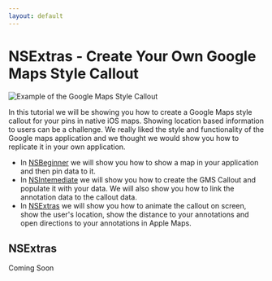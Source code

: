 ```yaml
---
layout: default
---
```

# NSExtras - Create Your Own Google Maps Style Callout

![Example of the Google Maps Style Callout][example]

In this tutorial we will be showing you how to create a Google Maps style callout for your pins in native iOS maps. Showing location based information to users can be a challenge. We really liked the style and functionality of the Google maps application and we thought we would show you how to replicate it in your own application. 

* In [NSBeginner][LinkNSBeginner] we will show you how to show a map in your application and then pin data to it.
* In [NSIntemediate][LinkNSIntermediate] we will show you how to create the GMS Callout and populate it with your data. We will also show you how to link the annotation data to the callout data.
* In [NSExtras][LinkNSExtras] we will show you how to animate the callout on screen, show the user's location, show the distance to your annotations and open directions to your annotations in Apple Maps. 

## NSExtras

Coming Soon

[example]: {{site.baseurl}}/images/2015-10-04/00-Example.png "Example of the Google Maps Style Callout"

[LinkNSBeginner]: {{site.baseurl}}/GMCallout-NSBeginner
[LinkNSIntermediate]: {{site.baseurl}}/GMCallout-NSIntermediate
[LinkNSExtras]: {{site.baseurl}}/GMCallout-NSExtras